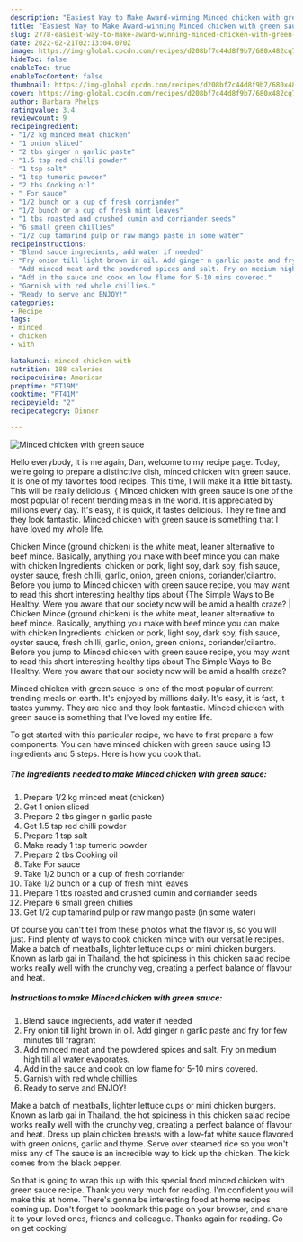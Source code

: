 ```yaml
---
description: "Easiest Way to Make Award-winning Minced chicken with green sauce"
title: "Easiest Way to Make Award-winning Minced chicken with green sauce"
slug: 2778-easiest-way-to-make-award-winning-minced-chicken-with-green-sauce
date: 2022-02-21T02:13:04.070Z
image: https://img-global.cpcdn.com/recipes/d208bf7c44d8f9b7/680x482cq70/minced-chicken-with-green-sauce-recipe-main-photo.jpg
hideToc: false
enableToc: true
enableTocContent: false
thumbnail: https://img-global.cpcdn.com/recipes/d208bf7c44d8f9b7/680x482cq70/minced-chicken-with-green-sauce-recipe-main-photo.jpg
cover: https://img-global.cpcdn.com/recipes/d208bf7c44d8f9b7/680x482cq70/minced-chicken-with-green-sauce-recipe-main-photo.jpg
author: Barbara Phelps
ratingvalue: 3.4
reviewcount: 9
recipeingredient:
- "1/2 kg minced meat chicken"
- "1 onion sliced"
- "2 tbs ginger n garlic paste"
- "1.5 tsp red chilli powder"
- "1 tsp salt"
- "1 tsp tumeric powder"
- "2 tbs Cooking oil"
- " For sauce"
- "1/2 bunch or a cup of fresh corriander"
- "1/2 bunch or a cup of fresh mint leaves"
- "1 tbs roasted and crushed cumin and corriander seeds"
- "6 small green chillies"
- "1/2 cup tamarind pulp or raw mango paste in some water"
recipeinstructions:
- "Blend sauce ingredients, add water if needed"
- "Fry onion till light brown in oil. Add ginger n garlic paste and fry for few minutes till fragrant"
- "Add minced meat and the powdered spices and salt. Fry on medium high till all water evaporates."
- "Add in the sauce and cook on low flame for 5-10 mins covered."
- "Garnish with red whole chillies."
- "Ready to serve and ENJOY!"
categories:
- Recipe
tags:
- minced
- chicken
- with

katakunci: minced chicken with 
nutrition: 188 calories
recipecuisine: American
preptime: "PT19M"
cooktime: "PT41M"
recipeyield: "2"
recipecategory: Dinner

---
```



![Minced chicken with green sauce](https://img-global.cpcdn.com/recipes/d208bf7c44d8f9b7/680x482cq70/minced-chicken-with-green-sauce-recipe-main-photo.jpg)

Hello everybody, it is me again, Dan, welcome to my recipe page. Today, we're going to prepare a distinctive dish, minced chicken with green sauce. It is one of my favorites food recipes. This time, I will make it a little bit tasty. This will be really delicious.
{
Minced chicken with green sauce is one of the most popular of recent trending meals in the world. It is appreciated by millions every day. It's easy, it is quick, it tastes delicious. They're fine and they look fantastic. Minced chicken with green sauce is something that I have loved my whole life.

Chicken Mince (ground chicken) is the white meat, leaner alternative to beef mince. Basically, anything you make with beef mince you can make with chicken Ingredients: chicken or pork, light soy, dark soy, fish sauce, oyster sauce, fresh chilli, garlic, onion, green onions, coriander/cilantro. Before you jump to Minced chicken with green sauce recipe, you may want to read this short interesting healthy tips about {The Simple Ways to Be Healthy. Were you aware that our society now will be amid a health craze?
|
Chicken Mince (ground chicken) is the white meat, leaner alternative to beef mince. Basically, anything you make with beef mince you can make with chicken Ingredients: chicken or pork, light soy, dark soy, fish sauce, oyster sauce, fresh chilli, garlic, onion, green onions, coriander/cilantro. Before you jump to Minced chicken with green sauce recipe, you may want to read this short interesting healthy tips about The Simple Ways to Be Healthy. Were you aware that our society now will be amid a health craze?

Minced chicken with green sauce is one of the most popular of current trending meals on earth. It's enjoyed by millions daily. It's easy, it is fast, it tastes yummy. They are nice and they look fantastic. Minced chicken with green sauce is something that I've loved my entire life.


To get started with this particular recipe, we have to first prepare a few components. You can have minced chicken with green sauce using 13 ingredients and 5 steps. Here is how you cook that.

<!--inarticleads1-->

##### The ingredients needed to make Minced chicken with green sauce:

1. Prepare 1/2 kg minced meat (chicken)
1. Get 1 onion sliced
1. Prepare 2 tbs ginger n garlic paste
1. Get 1.5 tsp red chilli powder
1. Prepare 1 tsp salt
1. Make ready 1 tsp tumeric powder
1. Prepare 2 tbs Cooking oil
1. Take  For sauce
1. Take 1/2 bunch or a cup of fresh corriander
1. Take 1/2 bunch or a cup of fresh mint leaves
1. Prepare 1 tbs roasted and crushed cumin and corriander seeds
1. Prepare 6 small green chillies
1. Get 1/2 cup tamarind pulp or raw mango paste (in some water)


Of course you can&#39;t tell from these photos what the flavor is, so you will just. Find plenty of ways to cook chicken mince with our versatile recipes. Make a batch of meatballs, lighter lettuce cups or mini chicken burgers. Known as larb gai in Thailand, the hot spiciness in this chicken salad recipe works really well with the crunchy veg, creating a perfect balance of flavour and heat. 

<!--inarticleads2-->

##### Instructions to make Minced chicken with green sauce:

1. Blend sauce ingredients, add water if needed
1. Fry onion till light brown in oil. Add ginger n garlic paste and fry for few minutes till fragrant
1. Add minced meat and the powdered spices and salt. Fry on medium high till all water evaporates.
1. Add in the sauce and cook on low flame for 5-10 mins covered.
1. Garnish with red whole chillies.
1. Ready to serve and ENJOY!

Make a batch of meatballs, lighter lettuce cups or mini chicken burgers. Known as larb gai in Thailand, the hot spiciness in this chicken salad recipe works really well with the crunchy veg, creating a perfect balance of flavour and heat. Dress up plain chicken breasts with a low-fat white sauce flavored with green onions, garlic and thyme. Serve over steamed rice so you won&#39;t miss any of The sauce is an incredible way to kick up the chicken. The kick comes from the black pepper. 

So that is going to wrap this up with this special food minced chicken with green sauce recipe. Thank you very much for reading. I'm confident you will make this at home. There's gonna be interesting food at home recipes coming up. Don't forget to bookmark this page on your browser, and share it to your loved ones, friends and colleague. Thanks again for reading. Go on get cooking!
